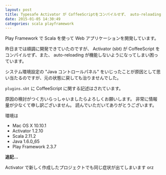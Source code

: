 ```yaml
---
layout: post
title: Typesafe Activator が CoffeeScriptをコンパイルせず、 auto-reloading も動かなくなった
date: 2015-01-05 14:30:49
categories: scala playframework
---
```

<!-- {% raw %} -->
<p>Play Framework で Scala を使って Web アプリケーションを開発しています。</p>

<p>昨日までは順調に開発できていたのですが、 Activator (sbt) が CoffeeScript をコンパイルせず、また、 auto-reloading が機能しないようになってしまい困っています。</p>

<p>システム環境設定の "Java コントロールパネル" をいじったことが原因として思い当たるのですが、元の状態に戻しても治りませんでした。</p>

<p><code>plugins.sbt</code> に CoffeeScript に関する記述はされています。</p>

<p>原因の検討がつく方いらっしゃいましたらよろしくお願いします。
非常に情報量が少なくて申し訳ございません。
読んでいただいてありがとうございます。</p>

<p>環境は </p>

<ul>
<li>Mac OS X 10.10.1</li>
<li>Activator 1.2.10</li>
<li>Scala 2.11.2</li>
<li>Java 1.6.0_65</li>
<li>Play Framework 2.3.7</li>
</ul>

<p><strong>追記...</strong></p>

<p>Activator で新しく作成したプロジェクトでも同じ症状が出てしまいます orz</p>
<!-- {% endraw %} -->
